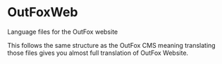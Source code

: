# OutFoxWeb

Language files for the OutFox website

This follows the same structure as the OutFox CMS meaning translating those files gives you almost full translation of OutFox Website.